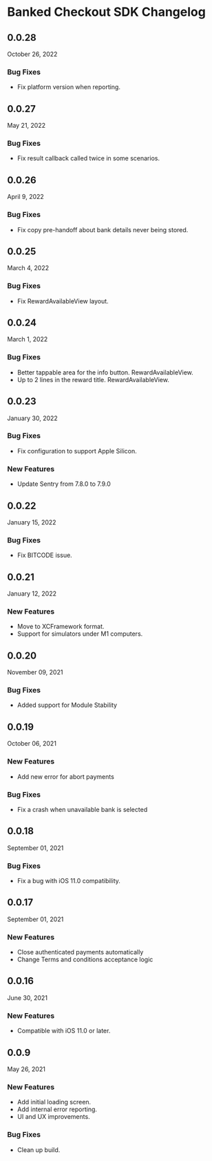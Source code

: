 # Banked Checkout SDK Changelog

## 0.0.28
October 26, 2022

### Bug Fixes
* Fix platform version when reporting.

## 0.0.27
May 21, 2022

### Bug Fixes
* Fix result callback called twice in some scenarios.

## 0.0.26
April 9, 2022

### Bug Fixes
* Fix copy pre-handoff about bank details never being stored.

## 0.0.25
March 4, 2022

### Bug Fixes
* Fix RewardAvailableView layout.

## 0.0.24
March 1, 2022

### Bug Fixes
* Better tappable area for the info button. RewardAvailableView.
* Up to 2 lines in the reward title. RewardAvailableView.

## 0.0.23
January 30, 2022

### Bug Fixes
* Fix configuration to support Apple Silicon.

### New Features
* Update Sentry from 7.8.0 to 7.9.0 

## 0.0.22
January 15, 2022

### Bug Fixes
* Fix BITCODE issue.

## 0.0.21
January 12, 2022

### New Features
* Move to XCFramework format. 
* Support for simulators under M1 computers.

## 0.0.20
November 09, 2021

### Bug Fixes
* Added support for Module Stability

## 0.0.19
October 06, 2021

### New Features
* Add new error for abort payments

### Bug Fixes
* Fix a crash when unavailable bank is selected

## 0.0.18
September 01, 2021

### Bug Fixes
* Fix a bug with iOS 11.0 compatibility. 

## 0.0.17
September 01, 2021

### New Features
* Close authenticated payments automatically
* Change Terms and conditions acceptance logic

## 0.0.16
June 30, 2021

### New Features
* Compatible with iOS 11.0 or later.

## 0.0.9
May 26, 2021

### New Features
* Add initial loading screen.
* Add internal error reporting.
* UI and UX improvements.

### Bug Fixes
* Clean up build.
